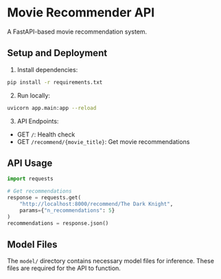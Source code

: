 # Movie Recommender API

A FastAPI-based movie recommendation system.

## Setup and Deployment

1. Install dependencies:
```bash
pip install -r requirements.txt
```

2. Run locally:
```bash
uvicorn app.main:app --reload
```

3. API Endpoints:
- GET `/`: Health check
- GET `/recommend/{movie_title}`: Get movie recommendations

## API Usage

```python
import requests

# Get recommendations
response = requests.get(
    "http://localhost:8000/recommend/The Dark Knight",
    params={"n_recommendations": 5}
)
recommendations = response.json()
```

## Model Files

The `model/` directory contains necessary model files for inference. These files are required for the API to function.
